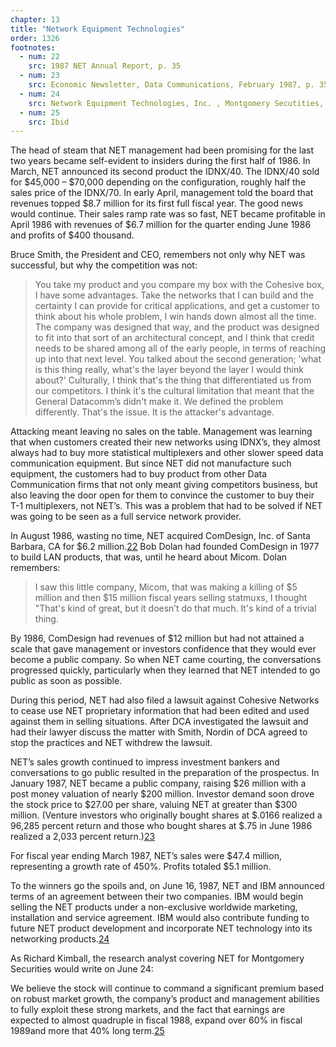 ```yaml
---
chapter: 13
title: "Network Equipment Technologies"
order: 1326
footnotes:
  - num: 22
    src: 1987 NET Annual Report, p. 35
  - num: 23
    src: Economic Newsletter, Data Communications, February 1987, p. 35
  - num: 24
    src: Network Equipment Technologies, Inc. , Montgomery Secutities, June 24, 1987, p. 10
  - num: 25
    src: Ibid
---
```


The head of steam that NET management had been promising for the last two years became self-evident to insiders during the first half of 1986. In March, NET announced its second product the IDNX/40. The IDNX/40 sold for $45,000 – $70,000 depending on the configuration, roughly half the sales price of the IDNX/70. In early April, management told the board that revenues topped $8.7 million for its first full fiscal year. The good news would continue. Their sales ramp rate was so fast, NET became profitable in April 1986 with revenues of $6.7 million for the quarter ending June 1986 and profits of $400 thousand.

Bruce Smith, the President and CEO, remembers not only why NET was successful, but why the competition was not:

>You take my product and you compare my box with the Cohesive box, I have some advantages. Take the networks that I can build and the certainty I can provide for critical applications, and get a customer to think about his whole problem, I win hands down almost all the time. The company was designed that way, and the product was designed to fit into that sort of an architectural concept, and I think that credit needs to be shared among all of the early people, in terms of reaching up into that next level. You talked about the second generation;  'what is this thing really, what's the layer beyond the layer I would think about?' Culturally, I think that's the thing that differentiated us from our competitors. I think it's the cultural limitation that meant that the General Datacomm’s didn't make it. We defined the problem differently. That's the issue. It is the attacker's advantage.

Attacking meant leaving no sales on the table. Management was learning that when customers created their new networks using IDNX’s, they almost always had to buy more statistical multiplexers and other slower speed data communication equipment. But since NET did not manufacture such equipment, the customers had to buy product from other Data Communication firms that not only meant giving competitors business, but also leaving the door open for them to convince the customer to buy their T-1 multiplexers, not NET’s. This was a problem that had to be solved if NET was going to be seen as a full service network provider.

In August 1986, wasting no time, NET acquired ComDesign, Inc. of Santa Barbara, CA for $6.2 million.<a name="fnloc22" href="#fn22">22</a>   Bob Dolan had founded ComDesign in 1977 to build LAN products, that was, until he heard about Micom. Dolan remembers:

>I saw this little company, Micom, that was making a killing of $5 million and then $15 million fiscal years selling statmuxs, I thought "That's kind of great, but it doesn’t do that much. It's kind of a trivial thing.

By 1986, ComDesign had revenues of $12 million but had not attained a scale that gave management or investors confidence that they would ever become a public company. So when NET came courting, the conversations progressed quickly, particularly when they learned that NET intended to go public as soon as possible.

During this period, NET had also filed a lawsuit against Cohesive Networks to cease use NET proprietary information that had been edited and used against them in selling situations. After DCA investigated the lawsuit and had their lawyer discuss the matter with Smith, Nordin of DCA agreed to stop the practices and NET withdrew the lawsuit.

NET’s sales growth continued to impress investment bankers and conversations to go public resulted in the preparation of the prospectus. In January 1987, NET became a public company, raising $26 million with a post money valuation of nearly $200 million. Investor demand soon drove the stock price to $27.00 per share, valuing NET at greater than $300 million. (Venture investors who originally bought shares at $.0166 realized a 96,285 percent return and those who bought shares at $.75 in June 1986 realized a 2,033 percent return.)<a name="fnloc23" href="#fn23">23</a>

For fiscal year ending March 1987, NET’s sales were $47.4 million, representing a growth rate of 450%. Profits totaled $5.1 million.

To the winners go the spoils and, on June 16, 1987, NET and IBM announced terms of an agreement between their two companies. IBM would begin selling the NET products under a non-exclusive worldwide marketing, installation and service agreement. IBM would also contribute funding to future NET product development and incorporate NET technology into its networking products.<a name="fnloc24" href="#fn24">24</a>

As Richard Kimball, the research analyst covering NET for Montgomery Securities would write on June 24:

We believe the stock will continue to command a significant premium based on robust market growth, the company’s product and management abilities to fully exploit these strong markets, and the fact that earnings are expected to almost quadruple in fiscal 1988, expand over 60% in fiscal 1989and more that 40% long term.<a name="fnloc25" href="#fn25">25</a>
